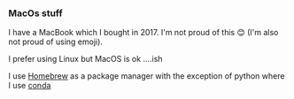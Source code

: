 ### MacOs stuff

I have a MacBook which I bought in 2017. I'm not proud of this 😊 (I'm also not proud of using emoji).

I prefer using Linux but MacOS is ok ....ish

I use [Homebrew](https://brew.sh/) as a package manager with the exception of python where I use [conda](../python/conda.md)
